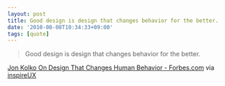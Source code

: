 ```yaml
---
layout: post
title: Good design is design that changes behavior for the better.
date: '2010-08-08T10:34:33+09:00'
tags: [quote]
---
```

> Good design is design that changes behavior for the better.

[Jon Kolko On Design That Changes Human Behavior - Forbes.com](http://www.forbes.com/2010/06/15/jon-kolko-designer-technology-future-design-10-frog.html?boxes=Homepagechannels) via [inspireUX](http://www.inspireux.com/2010/06/23/good-design-design-that-changes-behavior-for-better/)

